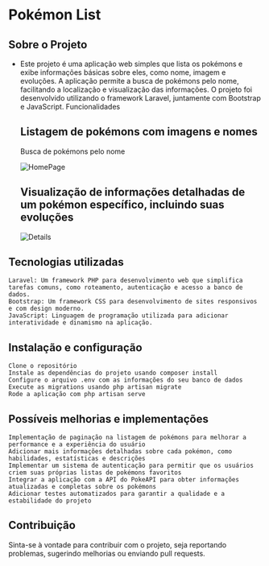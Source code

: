 # Pokémon List
## Sobre o Projeto

* Este projeto é uma aplicação web simples que lista os pokémons e exibe informações básicas sobre eles, como nome, imagem e evoluções. A aplicação permite a busca de pokémons pelo nome, facilitando a localização e visualização das informações. O projeto foi desenvolvido utilizando o framework Laravel, juntamente com Bootstrap e JavaScript.
Funcionalidades

   ## Listagem de pokémons com imagens e nomes
    Busca de pokémons pelo nome
    
    <img src="https://i.imgur.com/JlNwtQQ.png" alt="HomePage">

   ## Visualização de informações detalhadas de um pokémon específico, incluindo suas evoluções
   
   <img src="https://i.imgur.com/LF6ziof.png" alt="Details">

## Tecnologias utilizadas

    Laravel: Um framework PHP para desenvolvimento web que simplifica tarefas comuns, como roteamento, autenticação e acesso a banco de dados.
    Bootstrap: Um framework CSS para desenvolvimento de sites responsivos e com design moderno.
    JavaScript: Linguagem de programação utilizada para adicionar interatividade e dinamismo na aplicação.

## Instalação e configuração

    Clone o repositório
    Instale as dependências do projeto usando composer install
    Configure o arquivo .env com as informações do seu banco de dados
    Execute as migrations usando php artisan migrate
    Rode a aplicação com php artisan serve

## Possíveis melhorias e implementações

    Implementação de paginação na listagem de pokémons para melhorar a performance e a experiência do usuário
    Adicionar mais informações detalhadas sobre cada pokémon, como habilidades, estatísticas e descrições
    Implementar um sistema de autenticação para permitir que os usuários criem suas próprias listas de pokémons favoritos
    Integrar a aplicação com a API do PokeAPI para obter informações atualizadas e completas sobre os pokémons
    Adicionar testes automatizados para garantir a qualidade e a estabilidade do projeto

## Contribuição

Sinta-se à vontade para contribuir com o projeto, seja reportando problemas, sugerindo melhorias ou enviando pull requests.
